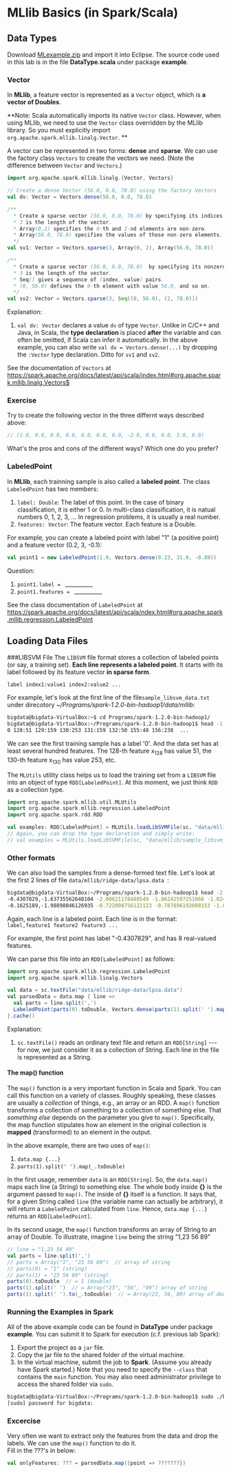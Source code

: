 # MLlib Basics (in Spark/Scala)

## Data Types

Download [MLexample.zip](MLexample.zip) and import it into Eclipse. The source code used in this lab is in the file **DataType.scala** under package **example**.

### Vector

In **MLlib**, a feature vector is represented as a `Vector` object, which is **a vector of Doubles**.

**Note: Scala automatically imports its native `Vector` class. However, when using MLlib, we need to use the `Vector` class overridden by the MLlib library. So you must explicitly import `org.apache.spark.mllib.linalg.Vector`. **

A vector can be represented in two forms: **dense** and **sparse**. We can use the factory class `Vectors` to create the vectors we need. (Note the difference between `Vector` and `Vectors`.)

```scala
import org.apache.spark.mllib.linalg.{Vector, Vectors}

// Create a dense Vector (56.0, 0.0, 78.0) using the factory Vectors
val dv: Vector = Vectors.dense(56.0, 0.0, 78.0)

/** 
  * Create a sparse vector (56.0, 0.0, 78.0) by specifying its indices and values corresponding to nonzero entries.
  * 3 is the length of the vector.
  * Array(0,2) specifies the 0-th and 2-nd elements are non-zero.
  * Array(56.0, 78.0) specifies the values of those non-zero elements.
  */
val sv1: Vector = Vectors.sparse(3, Array(0, 2), Array(56.0, 78.0))

/** 
  * Create a sparse vector (56.0, 0.0, 78.0)  by specifying its nonzero entries.
  * 3 is the length of the vector.
  * Seq() gives a sequence of (index, value) pairs.
  * (0, 56.0) defines the 0-th element with value 56.0, and so on.
  */
val sv2: Vector = Vectors.sparse(3, Seq((0, 56.0), (2, 78.0)))
```
Explanation:
1. `val dv: Vector` declares a value `dv` of type `Vector`. Unlike in C/C++ and Java, in Scala, the **type declaration** is placed **after** the variable and can often be omitted, if Scala can infer it automatically. In the above example, you can also write `val dv = Vectors.dense(...)` by dropping the `:Vector` type declaration. Ditto for `sv1` and `sv2`.

See the documentation of `Vectors` at https://spark.apache.org/docs/latest/api/scala/index.html#org.apache.spark.mllib.linalg.Vectors$

### Exercise
Try to create the following vector in the three differnt ways described above:
```scala
// (1.0, 0.0, 0.0, 0.0, 0.0, 0.0, 0.0, -2.0, 0.0, 0.0, 3.0, 0.0)
```
What's the pros and cons of the different ways? Which one do you prefer?

### LabeledPoint
In **MLlib**, each trainning sample is also called a **labeled point**. The class `LabeledPoint` has two members:
1. `label: Double`: The label of this point. In the case of binary classification, it is either 1 or 0. In multi-class classification, it is natual numbers 0, 1, 2, 3, ... In regression problems, it is usually a real number.
2. `features: Vector`: The feature vector. Each feature is a Double.

For example, you can create a labeled point with label "1" (a positive point) and a feature vector (0.2, 3, -0.1):  
```scala
val point1 = new LabeledPoint(1.0, Vectors.dense(0.23, 31.0, -0.89))
```
Question:  
1. `point1.label = ` \_\_\_\_\_\_\_\_\_\_
2. `point1.features = ` \_\_\_\_\_\_\_\_\_\_

See the class documentation of `LabeledPoint` at https://spark.apache.org/docs/latest/api/scala/ndex.html#org.apache.spark.mllib.regression.LabeledPoint

## Loading Data Files

###LIBSVM File
The `LIBSVM` file format stores a collection of labeled points (or say, a training set). **Each line represents a labeled point**. It starts with its label followed by its feature vector **in sparse form**.

`label index1:value1 index2:value2 ...`

For example, let's look at the first line of the file`sample_libsvm_data.txt` under direcotory *~/Programs/spark-1.2.0-bin-hadoop1/data/mllib*:

```bash
bigdata@bigdata-VirtualBox:~$ cd Programs/spark-1.2.0-bin-hadoop1/
bigdata@bigdata-VirtualBox:~/Programs/spark-1.2.0-bin-hadoop1$ head -1 data/mllib/sample_libsvm_data.txt 
0 128:51 129:159 130:253 131:159 132:50 155:48 156:238  ...
```

We can see the first training sample has a label '0'. And the data set has at least several hundred features. The 128-th feature x<sub>128</sub> has value 51, 
the 130-th feature x<sub>130</sub> has value 253, etc.

The `MLUtils` utility class helps us to load the training set from a `LIBSVM` file into an object of type `RDD[LabeledPoint]`. At this moment, we just think `RDD` as a collection type.

```scala
import org.apache.spark.mllib.util.MLUtils
import org.apache.spark.mllib.regression.LabeledPoint
import org.apache.spark.rdd.RDD

val examples: RDD[LabeledPoint] = MLUtils.loadLibSVMFile(sc, "data/mllib/sample_libsvm_data.txt")
// Again, you can drop the type declaration and simply write:
// val examples = MLUtils.loadLibSVMFile(sc, "data/mllib/sample_libsvm_data.txt")
```

### Other formats
We can also load the samples from a dense-formed text file. Let's look at the first 2 lines of file `data/mllib/ridge-data/lpsa.data `:  
```bash
bigdata@bigdata-VirtualBox:~/Programs/spark-1.2.0-bin-hadoop1$ head -2 data/mllib/ridge-data/lpsa.data 
-0.4307829,-1.63735562648104 -2.00621178480549 -1.86242597251066 -1.02470580167082 -0.522940888712441 -0.863171185425945 -1.04215728919298 -0.864466507337306
-0.1625189,-1.98898046126935 -0.722008756122123 -0.787896192088153 -1.02470580167082 -0.522940888712441 -0.863171185425945 -1.04215728919298 -0.864466507337306
```
Again, each line is a labeled point. Each line is in the format:  
``label,feature1 feature2 feature3 ...``

For example, the first point has label "-0.4307829", and has 8 real-valued features.

We can parse this file into an `RDD[LabeledPoint]`  as follows:
```scala
import org.apache.spark.mllib.regression.LabeledPoint
import org.apache.spark.mllib.linalg.Vectors

val data = sc.textFile("data/mllib/ridge-data/lpsa.data")
val parsedData = data.map { line =>
  val parts = line.split(',')
  LabeledPoint(parts(0).toDouble, Vectors.dense(parts(1).split(' ').map(_.toDouble)))
}.cache()
```
Explanation:  
1. `sc.textFile()` reads an ordinary text file and return an `RDD[String]` --- for now, we just consider it as a collection of String. Each line in the file is represented as a String.


#### The **map()** function
The `map()` function is a very important function in Scala and Spark.
You can call this function on a variety of classes.
Roughly speaking, these classes are usually a *collection* of things,
e.g., an array or an RDD.
A `map()` function transforms a collection of something to a collection of something else. 
That *something else* depends on the parameter you give to `map()`.
Specifically, the map function stipulates how an element in the original collection is **mapped** (transformed) to an element in the output.

In the above example, there are two uses of `map()`:
1. `data.map {...}`
2. `parts(1).split(' ').map(_.toDouble)`

In the first usage, remember `data` is an `RDD[String]`. So, the `data.map()` maps each line (a String) to something else.
The whole body inside **{}** is the argument passed to `map()`.
The inside of **{}** itself is a function.
It says that, for a given String called `line` (the variable name can actually be arbitrary),
it will return a `LabeledPoint` calculated from `line`.
Hence, `data.map {...}` returns an `RDD[LabeledPoint]`.

In its second usage, the `map()` function transforms an array of String to an array of Double.
To illustrate, imagine `line` being the string "1,23 56 89"
```scala
// line = "1,23 56 89"
val parts = line.split(',')
// parts = Array("1", "23 56 89")  // array of string
// parts(0) = "1" (string)
// parts(1) = "23 56 89" (string)
parts(0).toDouble  // = 1 (double)
parts(1).split(' ')  // = Array("23", "56", "89") array of string
parts(1).split(' ').to(_.toDouble)  // = Array(23, 56, 89) array of double
```
### Running the Examples in Spark
All of the above example code can be found in **DataType** under package **example**. You can submit it to Spark for execution (c.f. previous lab Spark):

1. Export the project as a `jar` file.
2. Copy the jar file to the shared folder of the virtual machine.
3. In the virtual machine, submit the job to **Spark**. (Assume you already have Spark started.) Note that you need to specify the `--class` that contains the `main` function. You may also need administrator privilege to access the shared folder via `sudo`.

```bash
bigdata@bigdata-VirtualBox:~/Programs/spark-1.2.0-bin-hadoop1$ sudo ./bin/spark-submit --class "example.DataType" --master spark://localhost:7077 /path/to/MLexample.jar
[sudo] password for bigdata: 
```

### Excercise
Very often we want to extract only the features from the data and drop the labels. We can use the `map()` function to do it.  
Fill in the ???'s in below:  
```scala
val onlyFeatures: ??? = parsedData.map({point => ???????})
```

